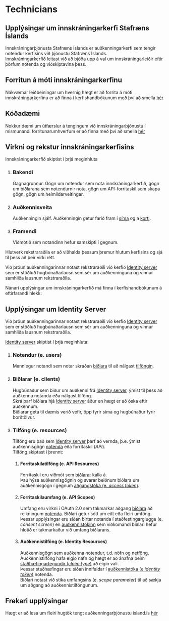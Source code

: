 # Technicians

## Upplýsingar um innskráningarkerfi Stafræns Íslands

Innskráningarþjónusta Stafræns Íslands er auðkenningarkerfi sem tengir notendur kerfisins við þjónustu Stafræns Íslands.  
Innskráningarkerfið leitast við að bjóða upp á val um innskráningarleiðir eftir þörfum notenda og viðskiptavina þess.

## Forritun á móti innskráningarkerfinu

Nákvæmar leiðbeiningar um hvernig hægt er að forrita á móti innskráningarkerfinu er að finna í kerfishandbókunum með því að smella [hér](https://github.com/island-is/island.is/tree/main/handbook/technical-overview/auth)

## Kóðadæmi

Nokkur dæmi um útfærslur á tengingum við innskráningarþjónustu í mismunandi forritunarumhverfum er að finna með því að smella [hér](https://github.com/island-is/identity-server.samples)

## Virkni og rekstur innskráningarkerfisins

Innskráningarkerfið skiptist í þrjá meginhluta

1.  ### Bakendi

    Gagnagrunnur. Gögn um notendur sem nota innskráningarkerfið, gögn um biðlarana sem notendurnir nota, gögn um API-forritaskil sem skapa gögn, gögn um heimildarveitingar.

2.  ### Auðkennisveita

    Auðkenningin sjálf. Auðkenningin getur farið fram í
    [síma](../instructions/client/edit/README.md#sim-card) og á
    [korti](../instructions/client/edit/README.md#identity-card).

3.  ### Framendi

    Viðmótið sem notandinn hefur samskipti í gegnum.

Hlutverk rekstraraðila er að viðhalda þessum þremur hlutum kerfisins og sjá til þess að þeir virki rétt.

Við þróun auðkenningarinnar notast rekstraraðili við kerfið
[Identity server](#ids4) sem er stöðluð hugbúnaðarlausn sem sér um auðkenninguna og vinnur samhliða lausnum rekstraraðila.

Nánari upplýsingar um innskráningarkerfið má finna í kerfishandbókunum á eftirfarandi hlekk:

## <a name="ids4"></a>Upplýsingar um Identity Server

Við þróun auðkenningarinnar notast rekstraraðili við kerfið [Identity server](https://identityserver.io/) sem er stöðluð hugbúnaðarlausn sem sér um auðkenninguna og vinnur samhliða lausnum rekstraraðila.

[Identity server](https://identityserver.io/) skiptist í þrjá meginhluta:

1.  ### Notendur (e. users)

    Mannlegur notandi sem notar skráðan [biðlara](../instructions/client/README.md)
    til að nálgast [tilföngin](../instructions/resources/README.md).

2.  ### Biðlarar (e. clients)

    Hugbúnaður sem biður um auðkenni frá [Identity server](https://identityserver.io/), ýmist til þess að auðkenna notanda eða nálgast tilföng.  
    Skrá þarf biðlara hjá [Identity server](https://identityserver.io/) áður en hægt er að óska eftir auðkennum.  
    Biðlarar geta til dæmis verið vefir, öpp fyrir síma og hugbúnaður fyrir borðtölvur.

3.  ### Tilföng (e. resources)

    Tilföng eru það sem [Identity server](https://identityserver.io/) þarf að vernda, þ.e. ýmist auðkennisgögn [notenda](../instructions/users/) eða
    forritaskil (_API_).  
    Tilföng skiptast í þrennt:

    1.  #### Forritaskilatilföng (e. API Resources)

        Forritaskil eru viðmót sem [biðlarar](../instructions/client/README.md) kalla á.  
        Þau hýsa auðkennisgögnin og svarar beiðnum biðlara um auðkennisgögn í gegnum [aðgangstóka (e. _access token_)](../instructions/concepts.md#access-token).

    2.  #### Forritaskilaumfang (e. API Scopes)

        Umfang eru virkni í OAuth 2.0 sem takmarkar aðgang [biðlara](../instructions/client/README.md) að reikningum [notenda](../instructions/users/README.md).
        Biðlari getur sótt um eitt eða fleiri umföng.  
        Þessar upplýsingar eru síðan birtar notanda í staðfestingarglugga (e. _consent screen_) en [auðkennistókinn](../instructions/concepts.md#access-token) sem viðkomandi biðlari hefur hlotið er takmarkaður við umfang biðlarans.

    3.  #### Auðkennistilföng (e. Identity Resources)

        Auðkennisgögn sem auðkenna notendur, t.d. nöfn og netföng.  
        Auðkennistilföng hafa eigið nafn og hægt er að ánafna þeim [staðhæfingartegundir (_claim type_)](../instructions/concepts.md#claims) að eigin vali.  
        Þessar staðhæfingar eru síðan innifaldar í [auðkennistóka (e._identity token_)](../instructions/concepts.md#identity-token) notenda.  
        Biðlari notast við stika umfangsins (e. _scope parameter_) til að
        sækja um aðgang að auðkennistilföngunum.

## Frekari upplýsingar

Hægt er að lesa um fleiri hugtök tengt auðkenningarþjónustu island.is [hér](../instructions/concepts.md)
